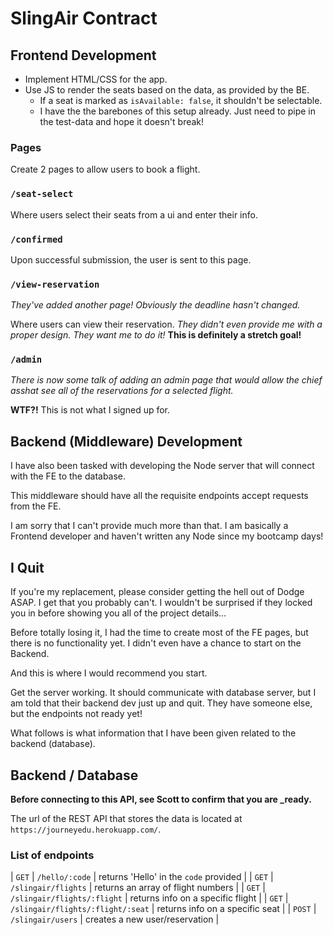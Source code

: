 # SlingAir Contract 

## Frontend Development

- Implement HTML/CSS for the app.
- Use JS to render the seats based on the data, as provided by the BE.
    - If a seat is marked as `isAvailable: false`, it shouldn't be selectable.
    - I have the the barebones of this setup already. Just need to pipe in the test-data and hope it doesn't break!

### Pages

Create 2 pages to allow users to book a flight.

### `/seat-select`

Where users select their seats from a ui and enter their info.

### `/confirmed`

Upon successful submission, the user is sent to this page.

### `/view-reservation`

_They've added another page! Obviously the deadline hasn't changed._

Where users can view their reservation. _They didn't even provide me with a proper design. They want me to do it!_ **This is definitely a stretch goal!**

### `/admin`

_There is now some talk of adding an admin page that would allow the chief asshat see all of the reservations for a selected flight._

**WTF?!** This is not what I signed up for. 

## Backend (Middleware) Development

I have also been tasked with developing the Node server that will connect with the FE to the database.

This middleware should have all the requisite endpoints accept requests from the FE. 

I am sorry that I can't provide much more than that. I am basically a Frontend developer and haven't written any Node since my bootcamp days!


## I Quit

If you're my replacement, please consider getting the hell out of Dodge ASAP. I get that you probably can't. I wouldn't be surprised if they locked you in before showing you all of the project details...

Before totally losing it, I had the time to create most of the FE pages, but there is no functionality yet. I didn't even have a chance to start on the Backend.

And this is where I would recommend you start.

Get the server working. It should communicate with database server, but I am told that their backend dev just up and quit. They have someone else, but the endpoints not ready yet!

What follows is what information that I have been given related to the backend (database).

## Backend / Database

**Before connecting to this API, see Scott to confirm that you are _ready.**

The url of the REST API that stores the data is located at `https://journeyedu.herokuapp.com/`.

### List of endpoints
 
| `GET`   | `/hello/:code`    | returns 'Hello' in the `code` provided |
| `GET`   | `/slingair/flights` | returns an array of flight numbers |
| `GET`   | `/slingair/flights/:flight` | returns info on a specific flight |
| `GET`   | `/slingair/flights/:flight/:seat` | returns info on a specific seat |
| `POST`  | `/slingair/users` | creates a new user/reservation |